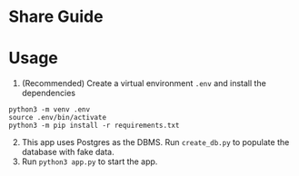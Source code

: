 # Share Guide


# Usage
1. (Recommended) Create a virtual environment `.env` and install the dependencies
```
python3 -m venv .env
source .env/bin/activate
python3 -m pip install -r requirements.txt
```
2. This app uses Postgres as the DBMS. Run `create_db.py` to populate the database with fake data.
3. Run `python3 app.py` to start the app.
